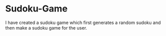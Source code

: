 # Sudoku-Game
I have created a sudoku game which first generates a random sudoku and then make a sudoku game for the user.
